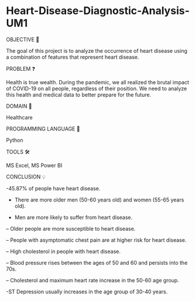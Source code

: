 # Heart-Disease-Diagnostic-Analysis-UM1
OBJECTIVE 🎯 

The goal of this project is to analyze the occurrence of heart disease using a combination of features that represent heart disease. 

PROBLEM ❓ 

Health is true wealth. During the pandemic, we all realized the brutal impact of COVID-19 on all people, regardless of their position. We need to analyze this health and medical data to better prepare for the future. 

DOMAIN 🏥 

Healthcare 

PROGRAMMING LANGUAGE 🐍 

Python 

TOOLS 🛠 

MS Excel, MS Power BI 

CONCLUSION 💡 

-45.87% of people have heart disease. 
 
 - There are more older men (50-60 years old) and women (55-65 years old). 
 
 - Men are more likely to suffer from heart disease. 

– Older people are more susceptible to heart disease. 

– People with asymptomatic chest pain are at higher risk for heart disease. 

– High cholesterol in people with heart disease. 

– Blood pressure rises between the ages of 50 and 60 and persists into the 70s. 

– Cholesterol and maximum heart rate increase in the 50-60 age group. 
 
 -ST Depression usually increases in the age group of 30-40 years.
